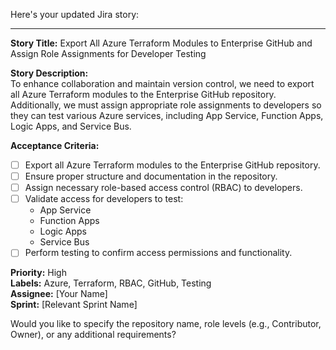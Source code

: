 Here's your updated Jira story:  

---

**Story Title:** Export All Azure Terraform Modules to Enterprise GitHub and Assign Role Assignments for Developer Testing  

**Story Description:**  
To enhance collaboration and maintain version control, we need to export all Azure Terraform modules to the Enterprise GitHub repository. Additionally, we must assign appropriate role assignments to developers so they can test various Azure services, including App Service, Function Apps, Logic Apps, and Service Bus.  

**Acceptance Criteria:**  
- [ ] Export all Azure Terraform modules to the Enterprise GitHub repository.  
- [ ] Ensure proper structure and documentation in the repository.  
- [ ] Assign necessary role-based access control (RBAC) to developers.  
- [ ] Validate access for developers to test:  
  - App Service  
  - Function Apps  
  - Logic Apps  
  - Service Bus  
- [ ] Perform testing to confirm access permissions and functionality.  

**Priority:** High  
**Labels:** Azure, Terraform, RBAC, GitHub, Testing  
**Assignee:** [Your Name]  
**Sprint:** [Relevant Sprint Name]  

Would you like to specify the repository name, role levels (e.g., Contributor, Owner), or any additional requirements?
